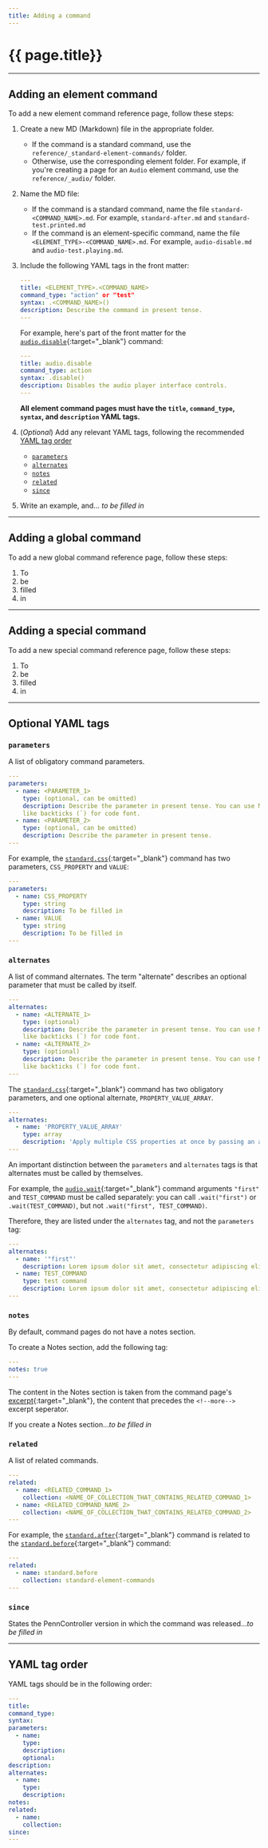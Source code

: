 ```yaml
---
title: Adding a command
---
```


# {{ page.title}}

---

## Adding an element command

To add a new element command reference page, follow these steps:

1. Create a new MD (Markdown) file in the appropriate folder.
    + If the command is a standard command, use the `reference/_standard-element-commands/`
    folder.
    + Otherwise, use the corresponding element folder. For example, if you're creating
    a page for an `Audio` element command, use the `reference/_audio/` folder.
2. Name the MD file:
    + If the command is a standard command, name the file `standard-<COMMAND_NAME>.md`.
    For example, `standard-after.md` and `standard-test.printed.md`
    + If the command is an element-specific command, name the file
    `<ELEMENT_TYPE>-<COMMAND_NAME>.md`. For example, `audio-disable.md` and `audio-test.playing.md`.
3. Include the following YAML tags in the front matter:

    ```yaml
    ---
    title: <ELEMENT_TYPE>.<COMMAND_NAME>
    command_type: "action" or "test"
    syntax: .<COMMAND_NAME>()
    description: Describe the command in present tense.
    ---
    ```

    For example, here's part of the front matter for the
    [`audio.disable`]({{site.baseurl}}/elements/audio/audio-disable){:target="_blank"}
    command:

    ```yaml
    ---
    title: audio.disable
    command_type: action
    syntax: .disable()
    description: Disables the audio player interface controls.
    ---
    ```

    **All element command pages must have the `title`, `command_type`,**
    **`syntax`, and `description` YAML tags.**
4. (*Optional*) Add any relevant YAML tags, following the recommended
  [YAML tag order](#yaml-tag-order)
    + [`parameters`](#parameters)
    + [`alternates`](#alternates)
    + [`notes`](#notes)
    + [`related`](#related)
    + [`since`](#since)
5. Write an example, and... *to be filled in*

---

## Adding a global command

To add a new global command reference page, follow these steps:

1. To
2. be
3. filled
4. in

---

## Adding a special command

To add a new special command reference page, follow these steps:

1. To
2. be
3. filled
4. in

---

## Optional YAML tags

### `parameters`

A list of obligatory command parameters.

```yaml
---
parameters:
  - name: <PARAMETER_1>
    type: (optional, can be omitted)
    description: Describe the parameter in present tense. You can use Markdown syntax,
    like backticks (`) for code font.
  - name: <PARAMETER_2>
    type: (optional, can be omitted)
    description: Describe the parameter in present tense.
---
```

For example, the
[`standard.css`]({{site.baseurl}}/commands/standard-element-commands/standard-css){:target="_blank"}
command has two parameters, `CSS_PROPERTY` and `VALUE`:

```yaml
---
parameters:
  - name: CSS_PROPERTY
    type: string
    description: To be filled in
  - name: VALUE
    type: string
    description: To be filled in
---
```

### `alternates`

A list of command alternates. The term "alternate" describes an optional
parameter that must be called by itself.

```yaml
---
alternates:
  - name: <ALTERNATE_1>
    type: (optional)
    description: Describe the parameter in present tense. You can use Markdown syntax,
    like backticks (`) for code font.
  - name: <ALTERNATE_2>
    type: (optional)
    description: Describe the parameter in present tense. You can use Markdown syntax,
    like backticks (`) for code font.
---
```

The
[`standard.css`]({{site.baseurl}}/commands/standard-element-commands/standard-css){:target="_blank"}
command has two obligatory parameters, and one optional alternate, `PROPERTY_VALUE_ARRAY`.

```yaml
---
alternates: 
  - name: 'PROPERTY_VALUE_ARRAY'
    type: array
    description: 'Apply multiple CSS properties at once by passing an array of property-value pairs in the format `{CSS_PROPERTY_1: VALUE_1, CSS_PROPERTY_2: VALUE_2}`'
---
```

An important distinction between the `parameters` and `alternates` tags is
that alternates must be called by themselves.

For example, the [`audio.wait`]({{site.baseurl}}/elements/audio/audio-wait){:target="_blank"}
command arguments `"first"` and `TEST_COMMAND` must be called separately: you
can call `.wait("first")` or `.wait(TEST_COMMAND)`, but not
`.wait("first", TEST_COMMAND)`.

Therefore, they are listed under the `alternates` tag, and not the `parameters` tag:

```yaml
---
alternates:
  - name: '"first"'
    description: Lorem ipsum dolor sit amet, consectetur adipiscing elit.
  - name: TEST_COMMAND
    type: test command
    description: Lorem ipsum dolor sit amet, consectetur adipiscing elit.
---
```

### `notes`

By default, command pages do not have a <span class="text-delta">notes</span> section.

To create a Notes section, add the following tag:

```yaml
---
notes: true
---
```

The content in the Notes section is taken from the command page's
[excerpt](https://jekyllrb.com/docs/posts/#post-excerpts){:target="_blank"},
the content that precedes the `<!--more-->` excerpt seperator.

If you create a Notes section...*to be filled in*

### `related`

A list of related commands.

```yaml
---
related:
  - name: <RELATED_COMMAND_1>
    collection: <NAME_OF_COLLECTION_THAT_CONTAINS_RELATED_COMMAND_1>
  - name: <RELATED_COMMAND_NAME_2>
    collection: <NAME_OF_COLLECTION_THAT_CONTAINS_RELATED_COMMAND_2>
---
```

For example, the
[`standard.after`]({{site.baseurl}}/commands/standard-element-commands/standard-after){:target="_blank"}
command is related to the
[`standard.before`]({{site.baseurl}}/commands/standard-element-commands/standard-before){:target="_blank"}
command:

```yaml
---
related:
  - name: standard.before
    collection: standard-element-commands
---
```

### `since`

States the PennController version in which the command was released...*to be filled in*

---

## YAML tag order

YAML tags should be in the following order:

```yaml
---
title:
command_type:
syntax:
parameters:
  - name:
    type:
    description:
    optional:
description:
alternates:
  - name:
    type:
    description:
notes:
related:
  - name:
    collection:
since:
---
```
